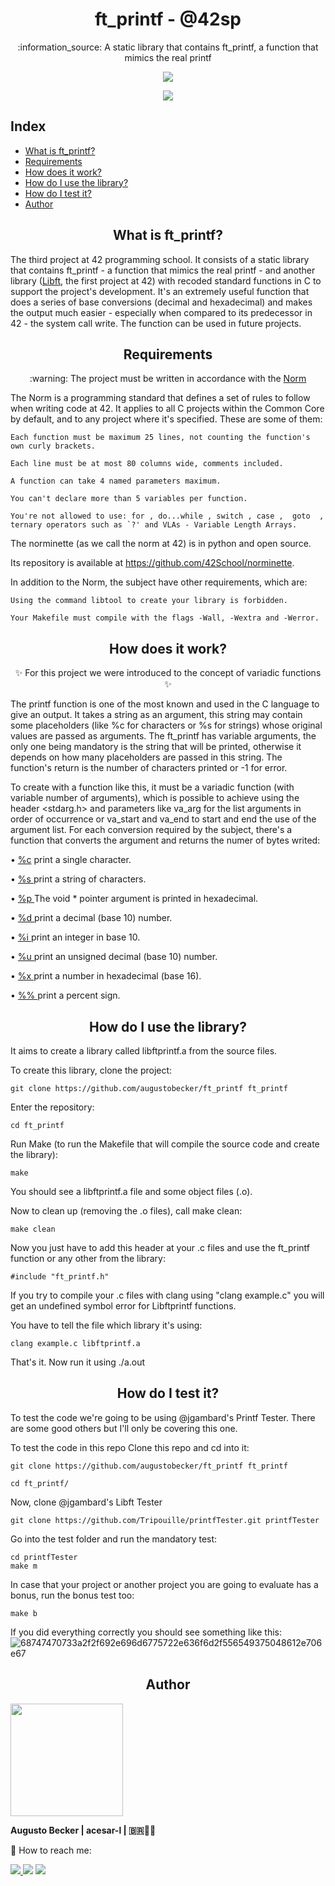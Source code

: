 <h1 align="center"> ft_printf - @42sp </h1>

<p align="center">:information_source: A static library that contains ft_printf, a function that mimics the real printf </p>

<p align="center"><a href="https://www.42sp.org.br/" target="_blank"><img src="https://img.shields.io/static/v1?label=&message=SP&color=000&style=for-the-badge&logo=42""></a></p>
<p align="center"><a href="https://github.com/augustobecker/ft_printf/blob/main/README-ptbr.md" target="_blank"><img src="https://img.shields.io/badge/dispon%C3%ADvel%20tamb%C3%A9m%20em-PT--BR-yellow"></a></p>

## Index
* [What is ft_printf?](#what-is-ft-printf)
* [Requirements](#requirements)
* [How does it work?](#how-does-it-work)
* [How do I use the library?](#how-do-i-use-the-library)
* [How do I test it?](#how-do-i-test-it)
* [Author](#author)

<h2 align="center" id="what-is-ft-printf"> What is ft_printf? </h2>

The third project at 42 programming school. It consists of a static library that contains ft_printf - a function that mimics the real printf - and another library (<a href="https://github.com/augustobecker/Libft">Libft</a>, the first project at 42) with recoded standard functions in C to support the project's development. It's an extremely useful function that does a series of base conversions (decimal and hexadecimal) and makes the output much easier - especially when compared to its predecessor in 42 - the system call write. The function can be used in future projects.
<h2 align="center" id="requirements"> Requirements </h2>

<p  align="center"> :warning: The project must be written in accordance with the <a href="https://github.com/42School/norminette/blob/master/pdf/en.norm.pdf" target="_blank">Norm</a> </p>
The Norm  is a programming standard that defines a set of rules to follow when writing code at 42. It applies to all C projects within the Common Core by default, and
to any project where it's specified. These are some of them:

    Each function must be maximum 25 lines, not counting the function's own curly brackets.
    
    Each line must be at most 80 columns wide, comments included.
    
    A function can take 4 named parameters maximum.
    
    You can't declare more than 5 variables per function.
    
    You're not allowed to use: for , do...while , switch , case ,  goto  ,
    ternary operators such as `?' and VLAs - Variable Length Arrays.
  The norminette (as we call the norm at 42) is in python and open source.
  
  Its repository is available at https://github.com/42School/norminette.
  
  In addition to the Norm, the subject have other requirements, which are:
   
    Using the command libtool to create your library is forbidden.
    
    Your Makefile must compile with the flags -Wall, -Wextra and -Werror.
    
<h2 align="center" id="how-does-it-work"> How does it work? </h2>
    
<p align="center"> ✨ For this project we were introduced to the concept of variadic functions ✨ </p>

The printf function is one of the most known and used in the C language to give an output.
It takes a string as an argument, this string may contain some placeholders (like %c for characters or %s for strings) whose original values are passed as arguments. The ft_printf has variable arguments, the only one being mandatory is the string that will be printed, otherwise it depends on how many placeholders are passed in this string. The function's return is the number of characters printed or -1 for error.
    
To create with a function like this, it must be a variadic function (with variable number of arguments), which is possible to achieve using the header <stdarg.h> and parameters like va_arg for the list arguments in order of occurrence or va_start and va_end to start and end the use of the argument list.
For each conversion required by the subject, there's a function that converts the argument and returns the numer of bytes writed:
    
• <a href="https://github.com/augustobecker/ft_printf/blob/main/printf/ft_argument_c.c">%c</a> print a single character.
    
• <a href="https://github.com/augustobecker/ft_printf/blob/main/printf/ft_argument_s.c">%s </a>print a string of characters.
    
• <a href="https://github.com/augustobecker/ft_printf/blob/main/printf/ft_argument_p.c">%p </a>The void * pointer argument is printed in hexadecimal.
    
• <a href="https://github.com/augustobecker/ft_printf/blob/main/printf/ft_arguments_d_i.c">%d </a>print a decimal (base 10) number.
    
• <a href="https://github.com/augustobecker/ft_printf/blob/main/printf/ft_arguments_d_i.c">%i </a>print an integer in base 10.
    
• <a href="https://github.com/augustobecker/ft_printf/blob/main/printf/ft_argument_u.c">%u </a>print an unsigned decimal (base 10) number.
    
• <a href="https://github.com/augustobecker/ft_printf/blob/main/printf/ft_arguments_x.c">%x </a>print a number in hexadecimal (base 16).
    
• <a href="https://github.com/augustobecker/ft_printf/blob/main/printf/ft_argument_percent.c">%% </a>print a percent sign.

<h2 align="center" id="how-do-i-use-the-library"> How do I use the library? </h2>
It aims to create a library called libftprintf.a from the source files.

To create this library, clone the project:

    git clone https://github.com/augustobecker/ft_printf ft_printf
Enter the repository:

    cd ft_printf
Run Make (to run the Makefile that will compile the source code and create the library):

    make

You should see a libftprintf.a file and some object files (.o).

Now to clean up (removing the .o files), call make clean:

    make clean
Now you just have to add this header at your .c files and use the ft_printf function or any other from the library:

    #include "ft_printf.h"
If you try to compile your .c files with clang using "clang example.c" you will get an undefined symbol error for Libftprintf functions.

You have to tell the file which library it's using:

    clang example.c libftprintf.a

That's it. Now run it using ./a.out

<h2 align="center" id="how-do-i-test-it"> How do I test it? </h2>

To test the code we're going to be using @jgambard's Printf Tester. There are some good others but I'll only be covering this one.

To test the code in this repo
Clone this repo and cd into it:

    git clone https://github.com/augustobecker/ft_printf ft_printf
      
    cd ft_printf/
 
Now, clone @jgambard's Libft Tester
    
    git clone https://github.com/Tripouille/printfTester.git printfTester
Go into the test folder and run the mandatory test:

    cd printfTester
    make m

In case that your project or another project you are going to evaluate has a bonus, run the bonus test too:
    
    make b
    
If you did everything correctly you should see something like this:
    ![68747470733a2f2f692e696d6775722e636f6d2f556549375048612e706e67](https://user-images.githubusercontent.com/81205527/151406246-07d3bf2b-9c63-4f00-aca9-266f2ee32034.png)

<h2 align="center" id="author"> Author </h2>
<div>
    <img height="180em" src="https://user-images.githubusercontent.com/81205527/152089472-0aa06bd9-d882-4c83-adfc-8230d1e958c1.png">
    
<strong> Augusto Becker | acesar-l | 🇧🇷👨‍🚀</strong>
    
:wave: How to reach me: 
    
  <a href = "mailto:augustobecker.dev@gmail.com"><img src="https://img.shields.io/badge/augustobecker.dev@gmail.com-D14836?style=for-the-badge&logo=gmail&logoColor=white"> </a>
  <a href="https://www.linkedin.com/in/augusto-becker/" target="_blank"><img src="https://img.shields.io/badge/-Augusto Becker-%230077B5?style=for-the-badge&logo=linkedin&logoColor=white" target="_blank"></a>
  <a href="https://www.instagram.com/augusto.becker/" target="_blank"><img src="https://img.shields.io/badge/-augusto.becker-%23E4405F?style=for-the-badge&logo=instagram&logoColor=white" target="_blank"></a>
</div>
